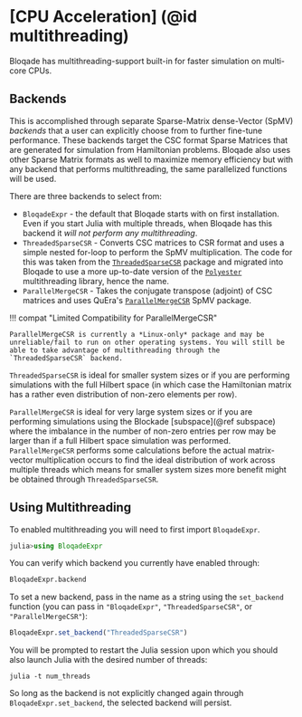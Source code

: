 # [CPU Acceleration] (@id multithreading)

Bloqade has multithreading-support built-in for faster simulation on multi-core CPUs.

## Backends

This is accomplished through separate Sparse-Matrix dense-Vector (SpMV) *backends* that a user can explicitly choose from to further fine-tune performance. These backends target the CSC format Sparse Matrices that are generated for simulation from Hamiltonian problems. Bloqade also uses other Sparse Matrix formats as well to maximize memory efficiency but with any backend that performs multithreading, the same parallelized functions will be used.

There are three backends to select from:

* `BloqadeExpr` - the default that Bloqade starts with on first installation. Even if you start Julia with multiple threads, when Bloqade has this backend it *will not perform any multithreading*.
* `ThreadedSparseCSR` - Converts CSC matrices to CSR format and uses a simple nested for-loop to perform the SpMV multiplication. The code for this was taken from the [`ThreadedSparseCSR`](https://github.com/BacAmorim/ThreadedSparseCSR.jl) package and migrated into Bloqade to use a more up-to-date version of the [`Polyester`](https://github.com/JuliaSIMD/Polyester.jl) multithreading library, hence the name.
* `ParallelMergeCSR` - Takes the conjugate transpose (adjoint) of CSC matrices and uses QuEra's [`ParallelMergeCSR`](https://github.com/QuEraComputing/ParallelMergeCSR.jl) SpMV package.

!!! compat "Limited Compatibility for ParallelMergeCSR"

    ParallelMergeCSR is currently a *Linux-only* package and may be unreliable/fail to run on other operating systems. You will still be able to take advantage of multithreading through the `ThreadedSparseCSR` backend.

`ThreadedSparseCSR` is ideal for smaller system sizes or if you are performing simulations with the full Hilbert space (in which case the Hamiltonian matrix has a rather even distribution of non-zero elements per row).

`ParallelMergeCSR` is ideal for very large system sizes or if you are performing simulations using the Blockade [subspace](@ref subspace) where the imbalance in the number of non-zero entries per row may be larger than if a full Hilbert space simulation was performed. `ParallelMergeCSR` performs some calculations before the actual matrix-vector multiplication occurs to find the ideal distribution of work across multiple threads which means for smaller system sizes more benefit might be obtained through `ThreadedSparseCSR`.

## Using Multithreading

To enabled multithreading you will need to first import `BloqadeExpr`.

```julia
julia>using BloqadeExpr
```

You can verify which backend you currently have enabled through:

```julia
BloqadeExpr.backend
```

To set a new backend, pass in the name as a string using the `set_backend` function (you can pass in `"BloqadeExpr"`, `"ThreadedSparseCSR"`, or `"ParallelMergeCSR"`):

```julia
BloqadeExpr.set_backend("ThreadedSparseCSR")
```

You will be prompted to restart the Julia session upon which you should also launch Julia with the desired number of threads:

```
julia -t num_threads
```

So long as the backend is not explicitly changed again through `BloqadeExpr.set_backend`, the selected backend will persist.